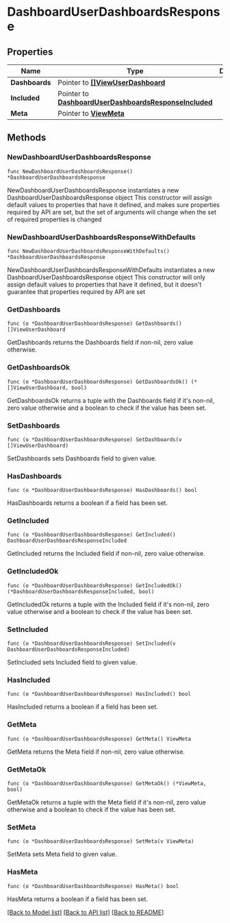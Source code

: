# DashboardUserDashboardsResponse

## Properties

Name | Type | Description | Notes
------------ | ------------- | ------------- | -------------
**Dashboards** | Pointer to [**[]ViewUserDashboard**](ViewUserDashboard.md) |  | [optional] 
**Included** | Pointer to [**DashboardUserDashboardsResponseIncluded**](DashboardUserDashboardsResponseIncluded.md) |  | [optional] 
**Meta** | Pointer to [**ViewMeta**](ViewMeta.md) |  | [optional] 

## Methods

### NewDashboardUserDashboardsResponse

`func NewDashboardUserDashboardsResponse() *DashboardUserDashboardsResponse`

NewDashboardUserDashboardsResponse instantiates a new DashboardUserDashboardsResponse object
This constructor will assign default values to properties that have it defined,
and makes sure properties required by API are set, but the set of arguments
will change when the set of required properties is changed

### NewDashboardUserDashboardsResponseWithDefaults

`func NewDashboardUserDashboardsResponseWithDefaults() *DashboardUserDashboardsResponse`

NewDashboardUserDashboardsResponseWithDefaults instantiates a new DashboardUserDashboardsResponse object
This constructor will only assign default values to properties that have it defined,
but it doesn't guarantee that properties required by API are set

### GetDashboards

`func (o *DashboardUserDashboardsResponse) GetDashboards() []ViewUserDashboard`

GetDashboards returns the Dashboards field if non-nil, zero value otherwise.

### GetDashboardsOk

`func (o *DashboardUserDashboardsResponse) GetDashboardsOk() (*[]ViewUserDashboard, bool)`

GetDashboardsOk returns a tuple with the Dashboards field if it's non-nil, zero value otherwise
and a boolean to check if the value has been set.

### SetDashboards

`func (o *DashboardUserDashboardsResponse) SetDashboards(v []ViewUserDashboard)`

SetDashboards sets Dashboards field to given value.

### HasDashboards

`func (o *DashboardUserDashboardsResponse) HasDashboards() bool`

HasDashboards returns a boolean if a field has been set.

### GetIncluded

`func (o *DashboardUserDashboardsResponse) GetIncluded() DashboardUserDashboardsResponseIncluded`

GetIncluded returns the Included field if non-nil, zero value otherwise.

### GetIncludedOk

`func (o *DashboardUserDashboardsResponse) GetIncludedOk() (*DashboardUserDashboardsResponseIncluded, bool)`

GetIncludedOk returns a tuple with the Included field if it's non-nil, zero value otherwise
and a boolean to check if the value has been set.

### SetIncluded

`func (o *DashboardUserDashboardsResponse) SetIncluded(v DashboardUserDashboardsResponseIncluded)`

SetIncluded sets Included field to given value.

### HasIncluded

`func (o *DashboardUserDashboardsResponse) HasIncluded() bool`

HasIncluded returns a boolean if a field has been set.

### GetMeta

`func (o *DashboardUserDashboardsResponse) GetMeta() ViewMeta`

GetMeta returns the Meta field if non-nil, zero value otherwise.

### GetMetaOk

`func (o *DashboardUserDashboardsResponse) GetMetaOk() (*ViewMeta, bool)`

GetMetaOk returns a tuple with the Meta field if it's non-nil, zero value otherwise
and a boolean to check if the value has been set.

### SetMeta

`func (o *DashboardUserDashboardsResponse) SetMeta(v ViewMeta)`

SetMeta sets Meta field to given value.

### HasMeta

`func (o *DashboardUserDashboardsResponse) HasMeta() bool`

HasMeta returns a boolean if a field has been set.


[[Back to Model list]](../README.md#documentation-for-models) [[Back to API list]](../README.md#documentation-for-api-endpoints) [[Back to README]](../README.md)


